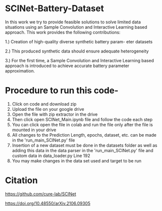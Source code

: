 # SCINet-Battery-Dataset

In this work we try to provide feasible solutions to solve limited data situations using an Sample Convolution and Interactive Learning based approach. This work provides the following contributions:

1.) Creation of high-quality diverse synthetic battery param-
eter datasets

2.) This produced synthetic data should ensure adequate
heterogeneity

3.) For the first time, a Sample Convolution and Interactive
Learning based approach is introduced to achieve accurate battery parameter approximation.

# Procedure to run this code- 

1. Click on code and download zip
2. Upload the file on your google drive
3. Open the file with zip extractor in the drive
4. Then click open SCINet_Main.ipynb file and follow the code each step
5. You can click open the file in colab and run the file only after the file is mounted in your drive
6. All changes to the Prediction Length, epochs, dataset, etc. can be made in the 'run_main_SCINet.py' file 
7. Insertion of a new dataset must be done in the datasets folder as well as adding this data in the data parser in the 'run_main_SCINet.py' file and custom data in data_loader.py Line 192
8. You may make changes in the data set used and target to be run












# Citation 
https://github.com/cure-lab/SCINet

https://doi.org/10.48550/arXiv.2106.09305
